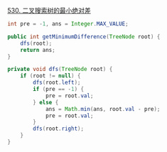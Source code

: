 [530. 二叉搜索树的最小绝对差](https://leetcode-cn.com/problems/minimum-absolute-difference-in-bst/)

```java
int pre = -1, ans = Integer.MAX_VALUE;

public int getMinimumDifference(TreeNode root) {
    dfs(root);
    return ans;
}

private void dfs(TreeNode root) {
    if (root != null) {
        dfs(root.left);
        if (pre == -1) {
            pre = root.val;
        } else {
            ans = Math.min(ans, root.val - pre);
            pre = root.val;
        }
        dfs(root.right);
    }
}
```

